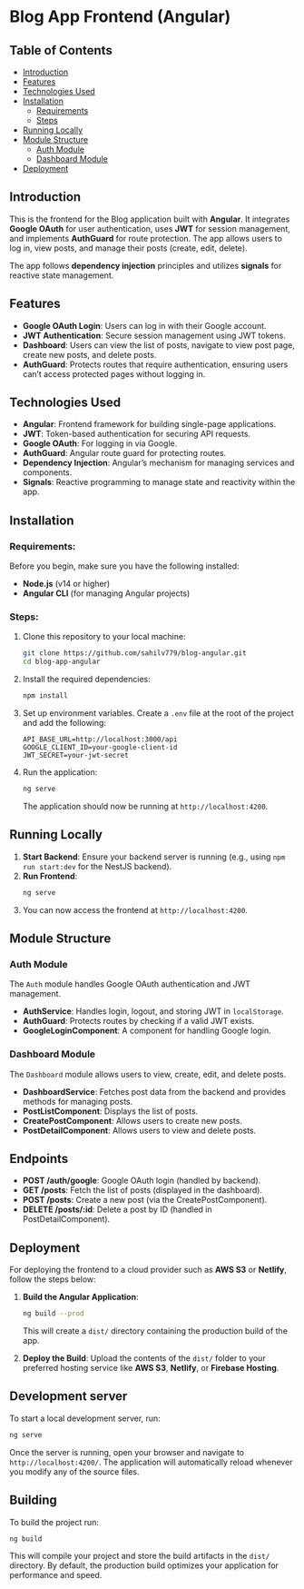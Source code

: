 # Blog App Frontend (Angular)

## Table of Contents
- [Introduction](#introduction)
- [Features](#features)
- [Technologies Used](#technologies-used)
- [Installation](#installation)
  - [Requirements](#requirements)
  - [Steps](#steps)
- [Running Locally](#running-locally)
- [Module Structure](#module-structure)
  - [Auth Module](#auth-module)
  - [Dashboard Module](#dashboard-module)
- [Deployment](#deployment)

## Introduction
This is the frontend for the Blog application built with **Angular**. It integrates **Google OAuth** for user authentication, uses **JWT** for session management, and implements **AuthGuard** for route protection. The app allows users to log in, view posts, and manage their posts (create, edit, delete).

The app follows **dependency injection** principles and utilizes **signals** for reactive state management.

## Features
- **Google OAuth Login**: Users can log in with their Google account.
- **JWT Authentication**: Secure session management using JWT tokens.
- **Dashboard**: Users can view the list of posts, navigate to view post page, create new posts, and delete posts.
- **AuthGuard**: Protects routes that require authentication, ensuring users can’t access protected pages without logging in.

## Technologies Used
- **Angular**: Frontend framework for building single-page applications.
- **JWT**: Token-based authentication for securing API requests.
- **Google OAuth**: For logging in via Google.
- **AuthGuard**: Angular route guard for protecting routes.
- **Dependency Injection**: Angular’s mechanism for managing services and components.
- **Signals**: Reactive programming to manage state and reactivity within the app.

## Installation

### Requirements:
Before you begin, make sure you have the following installed:
- **Node.js** (v14 or higher)
- **Angular CLI** (for managing Angular projects)

### Steps:
1. Clone this repository to your local machine:
    ```bash
    git clone https://github.com/sahilv779/blog-angular.git
    cd blog-app-angular
    ```

2. Install the required dependencies:
    ```bash
    npm install
    ```

3. Set up environment variables. Create a `.env` file at the root of the project and add the following:
    ```env
    API_BASE_URL=http://localhost:3000/api
    GOOGLE_CLIENT_ID=your-google-client-id
    JWT_SECRET=your-jwt-secret
    ```

4. Run the application:
    ```bash
    ng serve
    ```

   The application should now be running at `http://localhost:4200`.

## Running Locally
1. **Start Backend**: Ensure your backend server is running (e.g., using `npm run start:dev` for the NestJS backend).
2. **Run Frontend**:
    ```bash
    ng serve
    ```
3. You can now access the frontend at `http://localhost:4200`.

## Module Structure

### Auth Module
The `Auth` module handles Google OAuth authentication and JWT management.

- **AuthService**: Handles login, logout, and storing JWT in `localStorage`.
- **AuthGuard**: Protects routes by checking if a valid JWT exists.
- **GoogleLoginComponent**: A component for handling Google login.

### Dashboard Module
The `Dashboard` module allows users to view, create, edit, and delete posts.

- **DashboardService**: Fetches post data from the backend and provides methods for managing posts.
- **PostListComponent**: Displays the list of posts.
- **CreatePostComponent**: Allows users to create new posts.
- **PostDetailComponent**: Allows users to view and delete posts.

## Endpoints
- **POST /auth/google**: Google OAuth login (handled by backend).
- **GET /posts**: Fetch the list of posts (displayed in the dashboard).
- **POST /posts**: Create a new post (via the CreatePostComponent).
- **DELETE /posts/:id**: Delete a post by ID (handled in PostDetailComponent).

## Deployment

For deploying the frontend to a cloud provider such as **AWS S3** or **Netlify**, follow the steps below:

1. **Build the Angular Application**:
    ```bash
    ng build --prod
    ```
   This will create a `dist/` directory containing the production build of the app.

2. **Deploy the Build**: Upload the contents of the `dist/` folder to your preferred hosting service like **AWS S3**, **Netlify**, or **Firebase Hosting**.

## Development server

To start a local development server, run:

```bash
ng serve
```

Once the server is running, open your browser and navigate to `http://localhost:4200/`. The application will automatically reload whenever you modify any of the source files.

## Building

To build the project run:

```bash
ng build
```

This will compile your project and store the build artifacts in the `dist/` directory. By default, the production build optimizes your application for performance and speed.

